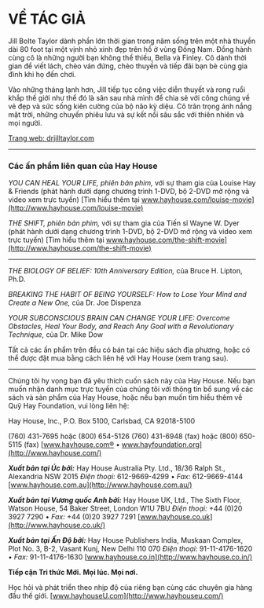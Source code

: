 # VỀ TÁC GIẢ

Jill Bolte Taylor dành phần lớn thời gian trong năm sống trên một nhà thuyền dài 80 foot tại một vịnh nhỏ xinh đẹp trên hồ ở vùng Đông Nam. Đồng hành cùng cô là những người bạn không thể thiếu, Bella và Finley. Cô dành thời gian để viết lách, chèo ván đứng, chèo thuyền và tiếp đãi bạn bè cùng gia đình khi họ đến chơi.

Vào những tháng lạnh hơn, Jill tiếp tục công việc diễn thuyết và rong ruổi khắp thế giới như thể đó là sân sau nhà mình để chia sẻ với công chúng về vẻ đẹp và sức sống kiên cường của bộ não kỳ diệu. Cô trân trọng ánh nắng mặt trời, những chuyến phiêu lưu và sự kết nối sâu sắc với thiên nhiên và mọi người.

[Trang web: drjilltaylor.com](http://drjilltaylor.com/)

***

### **Các ấn phẩm liên quan của Hay House**

_YOU CAN HEAL YOUR LIFE, phiên bản phim,_
với sự tham gia của Louise Hay & Friends
(phát hành dưới dạng chương trình 1-DVD, bộ 2-DVD mở rộng và video xem trực tuyến)
[Tìm hiểu thêm tại www.hayhouse.com/louise-movie](http://www.hayhouse.com/louise-movie)

_THE SHIFT, phiên bản phim,_
với sự tham gia của Tiến sĩ Wayne W. Dyer
(phát hành dưới dạng chương trình 1-DVD, bộ 2-DVD mở rộng và video xem trực tuyến)
[Tìm hiểu thêm tại www.hayhouse.com/the-shift-movie](http://www.hayhouse.com/the-shift-movie)

***

_THE BIOLOGY OF BELIEF: 10th Anniversary Edition,_ của Bruce H. Lipton, Ph.D.

_BREAKING THE HABIT OF BEING YOURSELF: How to Lose Your Mind and Create a New One,_ của Dr. Joe Dispenza

_YOUR SUBCONSCIOUS BRAIN CAN CHANGE YOUR LIFE: Overcome Obstacles, Heal Your Body, and Reach Any Goal with a Revolutionary Technique,_ của Dr. Mike Dow

Tất cả các ấn phẩm trên đều có bán tại các hiệu sách địa phương, hoặc có thể được đặt mua bằng cách liên hệ với Hay House (xem trang sau).

***

Chúng tôi hy vọng bạn đã yêu thích cuốn sách này của Hay House. Nếu bạn muốn nhận danh mục trực tuyến của chúng tôi với thông tin bổ sung về các sách và sản phẩm của Hay House, hoặc nếu bạn muốn tìm hiểu thêm về Quỹ Hay Foundation, vui lòng liên hệ:

Hay House, Inc., P.O. Box 5100, Carlsbad, CA 92018-5100

(760) 431-7695 hoặc (800) 654-5126
(760) 431-6948 (fax) hoặc (800) 650-5115 (fax)
[www.hayhouse.com® • www.hayfoundation.org](http://www.hayhouse.com/)

**_Xuất bản tại Úc bởi:_** Hay House Australia Pty. Ltd.,
18/36 Ralph St., Alexandria NSW 2015
_Điện thoại:_ 612-9669-4299 • _Fax:_ 612-9669-4144
[www.hayhouse.com.au](http://www.hayhouse.com.au/)

**_Xuất bản tại Vương quốc Anh bởi:_** Hay House UK, Ltd.,
The Sixth Floor, Watson House, 54 Baker Street, London W1U 7BU
_Điện thoại:_ +44 (0)20 3927 7290 • _Fax:_ +44 (0)20 3927 7291
[www.hayhouse.co.uk](http://www.hayhouse.co.uk/)

**_Xuất bản tại Ấn Độ bởi:_** Hay House Publishers India,
Muskaan Complex, Plot No. 3, B-2, Vasant Kunj, New Delhi 110 070
_Điện thoại:_ 91-11-4176-1620 • _Fax:_ 91-11-4176-1630
[www.hayhouse.co.in](http://www.hayhouse.co.in/)

**Tiếp cận Tri thức Mới.**
**Mọi lúc. Mọi nơi.**

Học hỏi và phát triển theo nhịp độ của riêng bạn cùng các chuyên gia hàng đầu thế giới.
[www.hayhouseU.com](http://www.hayhouseu.com/)